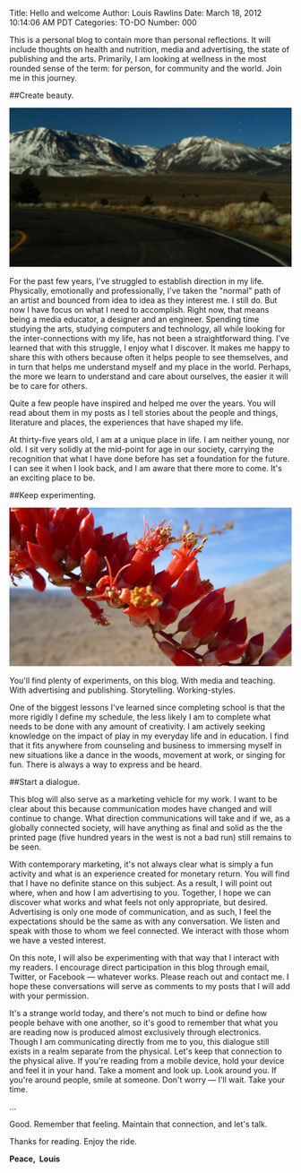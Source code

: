 Title: Hello and welcome
Author: Louis Rawlins
Date: March 18, 2012 10:14:06 AM PDT
Categories: TO-DO
Number: 000

This is a personal blog to contain more than personal reflections. It will include thoughts on health and nutrition, media and advertising, the state of publishing and the arts. Primarily, I am looking at wellness in the most rounded sense of the term: for person, for community and the world. Join me in this journey.

##Create beauty.

![Mono Lake](hello-and-welcome//mono-mountains.jpg "Mono Lake")

For the past few years, I've struggled to establish direction in my life. Physically, emotionally and professionally, I've taken the "normal" path of an artist and bounced from idea to idea as they interest me. I still do. But now I have focus on what I need to accomplish. Right now, that means being a media educator, a designer and an engineer. Spending time studying the arts, studying computers and technology, all while looking for the inter-connections with my life, has not been a straightforward thing. I've learned that with this struggle, I enjoy what I discover. It makes me happy to share this with others because often it helps people to see themselves, and in turn that helps me understand myself and my place in the world. Perhaps, the more we learn to understand and care about ourselves, the easier it will be to care for others.

Quite a few people have inspired and helped me over the years. You will read about them in my posts as I tell stories about the people and things, literature and places, the experiences that have shaped my life.

At thirty-five years old, I am at a unique place in life. I am neither young, nor old. I sit very solidly at the mid-point for age in our society, carrying the recognition that what I have done before has set a foundation for the future. I can see it when I look back, and I am aware that there more to come. It's an exciting place to be.

##Keep experimenting.

![Red desert](hello-and-welcome/red-desert.jpg "Red desert")

You'll find plenty of experiments, on this blog. With media and teaching. With advertising and publishing. Storytelling. Working-styles.

One of the biggest lessons I've learned since completing school is that the more rigidly I define my schedule, the less likely I am to complete what needs to be done with any amount of creativity. I am actively seeking knowledge on the impact of play in my everyday life and in education. I find that it fits anywhere from counseling and business to immersing myself in new situations like a dance in the woods, movement at work, or singing for fun. There is always a way to express and be heard.

##Start a dialogue.

This blog will also serve as a marketing vehicle for my work. I want to be clear about this because communication modes have changed and will continue to change. What direction communications will take and if we, as a globally connected society, will have anything as final and solid as the the printed page (five hundred years in the west is not a bad run) still remains to be seen.

With contemporary marketing, it's not always clear what is simply a fun activity and what is an experience created for monetary return. You will find that I have no definite stance on this subject. As a result, I will point out where, when and how I am advertising to you. Together, I hope we can discover what works and what feels not only appropriate, but desired. Advertising is only one mode of communication, and as such, I feel the expectations should be the same as with any conversation. We listen and speak with those to whom we feel connected. We interact with those whom we have a vested interest.

On this note, I will also be experimenting with that way that I interact with my readers. I encourage direct participation in this blog through email, Twitter, or Facebook — whatever works. Please reach out and contact me. I hope these conversations will serve as comments to my posts that I will add with your permission.

It's a strange world today, and there's not much to bind or define how people behave with one another, so it's good to remember that what you are reading now is produced almost exclusively through electronics. Though I am communicating directly from me to you, this dialogue still exists in a realm separate from the physical. Let's keep that connection to the physical alive. If you're reading from a mobile device, hold your device and feel it in your hand. Take a moment and look up. Look around you. If you're around people, smile at someone. Don't worry — I'll wait. Take your time.

&hellip;

Good. Remember that feeling. Maintain that connection, and let's talk.

Thanks for reading. Enjoy the ride.

__Peace,&nbsp;&nbsp;Louis__
